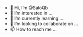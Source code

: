 - 👋 Hi, I’m @SaloQb
- 👀 I’m interested in ...
- 🌱 I’m currently learning ...
- 💞️ I’m looking to collaborate on ...
- 📫 How to reach me ...

<!---
SaloQb/SaloQb is a ✨ special ✨ repository because its `README.md` (this file) appears on your GitHub profile.
You can click the Preview link to take a look at your changes.
--->
